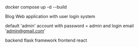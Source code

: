 docker compose up -d --build

Blog Web application with user login system

default 'admin' account with password = admin and login email 'admin@gmail.com'

backend flask framework
frontend react